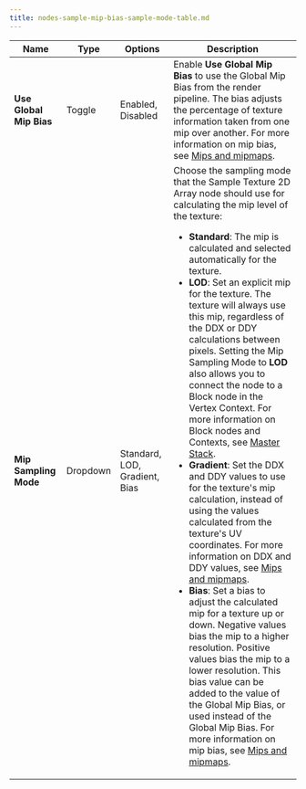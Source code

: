 ```yaml
---
title: nodes-sample-mip-bias-sample-mode-table.md
---
```


<table>
<thead>
<tr>
<th><strong>Name</strong></th>
<th><strong>Type</strong></th>
<th><strong>Options</strong></th>
<th><strong>Description</strong></th>
</tr>
</thead>
<tbody>
<tr>
<td><strong>Use Global Mip Bias</strong></td>
<td>Toggle</td>
<td>Enabled, Disabled</td>
<td>Enable <strong>Use Global Mip Bias</strong> to use the Global Mip Bias from the render pipeline. The bias adjusts the percentage of texture information taken from one mip over another. For more information on mip bias, see <a href="Mipmaps-Mip-Bias.md#mip-bias">Mips and mipmaps</a>.</td>
</tr>
<tr>
<td><strong>Mip Sampling Mode</strong></td>
<td>Dropdown</td>
<td>Standard, LOD, Gradient, Bias</td>
<td>Choose the sampling mode that the Sample Texture 2D Array node should use for calculating the mip level of the texture:
<br/>
<ul>
<li><strong>Standard</strong>: The mip is calculated and selected automatically for the texture.</li>
<li><strong>LOD</strong>: Set an explicit mip for the texture. The texture will always use this mip, regardless of the DDX or DDY calculations between pixels. Setting the Mip Sampling Mode to <strong>LOD</strong> also allows you to connect the node to a Block node in the Vertex Context. For more information on Block nodes and Contexts, see <a href="Master-Stack.md">Master Stack</a>.</li>
<li><strong>Gradient</strong>: Set the DDX and DDY values to use for the texture's mip calculation, instead of using the values calculated from the texture's UV coordinates. For more information on DDX and DDY values, see <a href="Mipmaps-Mip-Bias.md">Mips and mipmaps</a>.</li>
<li><strong>Bias</strong>: Set a bias to adjust the calculated mip for a texture up or down. Negative values bias the mip to a higher resolution. Positive values bias the mip to a lower resolution. This bias value can be added to the value of the Global Mip Bias, or used instead of the Global Mip Bias. For more information on mip bias, see <a href="Mipmaps-Mip-Bias.md#mip-bias">Mips and mipmaps</a>.</li>
</ul>
</td>
</tr>
</tbody>
</table>
